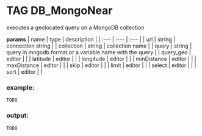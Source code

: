 
# TAG DB_MongoNear

executes a geolocated query on a MongoDB collection


**params**
    | name | type  | description |
    | :--- | :---  | :---        |
    | url | string  | connection string  |
    | collection | string  | collection name  |
    | query | string  | query in mngodb format or a variable name with the query  |
    | query_geo | editor  |   |
    | latitude | editor  |   |
    | longitude | editor  |   |
    | minDistance | editor  |   |
    | maxDistance | editor  |   |
    | skip | editor  |   |
    | limit | editor  |   |
    | select | editor  |   |
    | sort | editor  |   |



### example:
```
TODO

```

### output:
```
TODO
```


